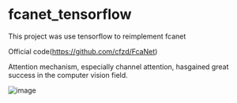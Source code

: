 # fcanet_tensorflow

This project was use tensorflow to reimplement fcanet

Official code(https://github.com/cfzd/FcaNet)

Attention mechanism, especially channel attention, hasgained great success in the computer vision field.

![image](https://user-images.githubusercontent.com/28687660/114798937-1e767880-9dc9-11eb-85e3-7ba7fe482b06.png)
